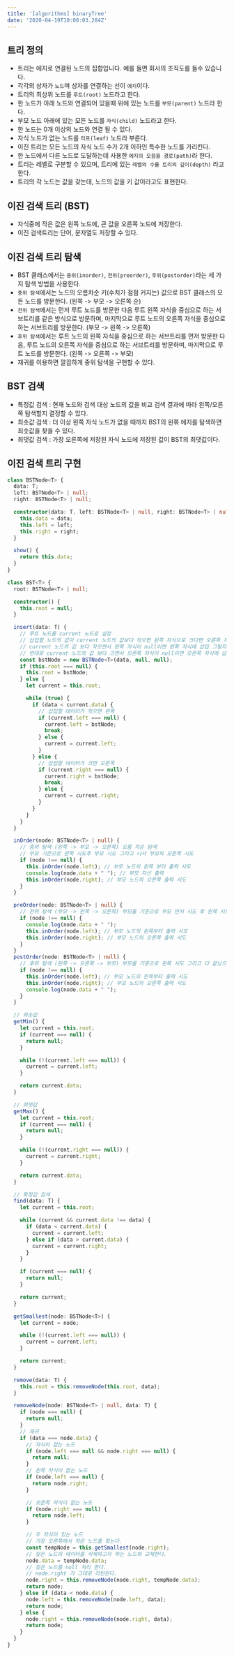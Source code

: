 ```yaml
---
title: '[algorithms] binaryTree'
date: '2020-04-19T10:00:03.284Z'
---
```


## 트리 정의

- 트리는 에지로 연결된 노드의 집합입니다. 예를 들면 회사의 조직도를 들수 있습니다.
- 각각의 상자가 `노드`며 상자를 연결하는 선이 `에지`이다.
- 트리의 최상위 노드를 `루트(root)` 노드라고 한다.
- 한 노드가 아래 노드와 연결되어 있을때 위에 있는 노드를 `부모(parent)` 노드라 한다.
- 부모 노드 아래에 있는 모든 노드를 `자식(child)` 노드라고 한다.
- 한 노드는 0개 이상의 노드와 연결 될 수 있다.
- 자식 노드가 없는 노드를 `리프(leaf)` 노드라 부른다.
- 이진 트리는 모든 노드의 자식 노드 수가 2개 이하인 특수한 노드를 가리킨다.
- 한 노드에서 다른 노드로 도달하는데 사용한 `에지의 모음을 경로(path)`라 한다.
- 트리는 레벨로 구분할 수 있으며, 트리에 있는 `레벨의 수를 트리의 깊이(depth)` 라고 한다.
- 트리의 각 노드는 값을 갖는데, 노드의 값을 키 값이라고도 표현한다.

## 이진 검색 트리 (BST)

- 자식중에 작은 값은 왼쪽 노드에, 큰 값을 오른쪽 노드에 저장한다.
- 이진 검색트리는 단어, 문자열도 저장할 수 있다.

## 이진 검색 트리 탐색

- BST 클래스에서는 `중위(inorder)`, `전위(preorder)`, `후위(postorder)`라는 세 가지 탐색 방법을 사용한다.
- `중위 탐색`에서는 노드의 오름차순 키(수치가 점점 커지는) 값으로 BST 클래스의 모든 노드를 방문한다. (왼쪽 -> 부모 -> 오른쪽 순)
- `전위 탐색`에서는 먼저 루트 노드를 방문한 다음 루트 왼쪽 자식을 중심으로 하는 서브트리를 같은 방식으로 방문하며, 마지막으로 루트 노드의 오른쪽 자식을 중심으로 하는 서브트리를 방문한다. (부모 -> 왼쪽 -> 오른쪽)
- `후위 탐색`에서는 루트 노드의 왼쪽 자식을 중심으로 하는 서브트리를 먼저 방문한 다음, 루트 노드의 오른쪽 자식을 중심으로 하는 서브트리를 방문하며, 마지막으로 루트 노드를 방문한다. (왼쪽 -> 오른쪽 -> 부모)
- 재귀를 이용하면 깔끔하게 중위 탐색을 구현할 수 있다.

## BST 검색

- 특정값 검색 : 현재 노드와 검색 대상 노드의 값을 비교 검색 결과에 따라 왼쪽/오른쪽 탐색할지 결정할 수 있다.
- 최솟값 검색 : 더 이상 왼쪽 자식 노드가 없을 때까지 BST의 왼쪾 에지를 탐색하면 최솟값을 찾을 수 있다.
- 최댓값 검색 : 가장 오른쪽에 저장된 자식 노드에 저장된 값이 BST의 최댓값이다.

## 이진 검색 트리 구현

```typescript
class BSTNode<T> {
  data: T;
  left: BSTNode<T> | null;
  right: BSTNode<T> | null;

  constructor(data: T, left: BSTNode<T> | null, right: BSTNode<T> | null) {
    this.data = data;
    this.left = left;
    this.right = right;
  }

  show() {
    return this.data;
  }
}

class BST<T> {
  root: BSTNode<T> | null;

  constructor() {
    this.root = null;
  }

  insert(data: T) {
    // 루트 노드를 current 노드로 설정
    // 삽입할 노드의 값이 current 노드의 값보다 작으면 왼쪽 자식으로 크다면 오른쪽 자식으로 삽입
    // current 노드의 값 보다 작으면서 왼쪽 자식이 null이면 왼쪽 자식에 삽입 그렇지 않다면 왼쪽 자식을 current로 바꾼후 다시 루프
    // 반대로 current 노드의 값 보다 크면서 오른쪽 자식이 null이면 오른쪽 자식에 삽입 그렇지 않다면 오른쪽 자식을 current로 바꾼후 다시 루프
    const bstNode = new BSTNode<T>(data, null, null);
    if (this.root === null) {
      this.root = bstNode;
    } else {
      let current = this.root;

      while (true) {
        if (data < current.data) {
          // 삽입할 데이터가 작으면 왼쪽
          if (current.left === null) {
            current.left = bstNode;
            break;
          } else {
            current = current.left;
          }
        } else {
          // 삽입할 데이터가 크면 오른쪽
          if (current.right === null) {
            current.right = bstNode;
            break;
          } else {
            current = current.right;
          }
        }
      }
    }
  }

  inOrder(node: BSTNode<T> | null) {
    // 중위 탐색 (왼쪽 -> 부모 -> 오른쪽) 오름 차순 탐색
    // 부모 기준으로 왼쪽 시도후 부모 시도 그리고 나서 부모의 오른쪽 시도
    if (node !== null) {
      this.inOrder(node.left); // 부모 노드의 왼쪽 부터 출력 시도
      console.log(node.data + " "); // 부모 자신 출력
      this.inOrder(node.right); // 부모 노드의 오른쪽 출력 시도
    }
  }

  preOrder(node: BSTNode<T> | null) {
    // 전위 탐색 (부모 -> 왼쪽 -> 오른쪽) 부모를 기준으로 부모 먼저 시도 후 왼쪽 시도 그리고 다 끝났으면 오른쪽 시도
    if (node !== null) {
      console.log(node.data + " ");
      this.inOrder(node.left); // 부모 노드의 왼쪽부터 출력 시도
      this.inOrder(node.right); // 부모 노드의 오른쪽 출력 시도
    }
  }
  postOrder(node: BSTNode<T> | null) {
    // 후위 탐색 (왼쪽 -> 오른쪽 -> 부모) 부모를 기준으로 왼쪽 시도 그리고 다 끝났으면 오른쪽 시도 후 마지막으로 부모 시도
    if (node !== null) {
      this.inOrder(node.left); // 부모 노드의 왼쪽부터 출력 시도
      this.inOrder(node.right); // 부모 노드의 오른쪽 출력 시도
      console.log(node.data + " ");
    }
  }

  // 최솟값
  getMin() {
    let current = this.root;
    if (current === null) {
      return null;
    }

    while (!(current.left === null)) {
      current = current.left;
    }

    return current.data;
  }

  // 최댓값
  getMax() {
    let current = this.root;
    if (current === null) {
      return null;
    }

    while (!(current.right === null)) {
      current = current.right;
    }

    return current.data;
  }

  // 특정값 검색
  find(data: T) {
    let current = this.root;

    while (current && current.data !== data) {
      if (data < current.data) {
        current = current.left;
      } else if (data > current.data) {
        current = current.right;
      }
    }

    if (current === null) {
      return null;
    }

    return current;
  }

  getSmallest(node: BSTNode<T>) {
    let current = node;

    while (!(current.left === null)) {
      current = current.left;
    }

    return current;
  }

  remove(data: T) {
    this.root = this.removeNode(this.root, data);
  }

  removeNode(node: BSTNode<T> | null, data: T) {
    if (node === null) {
      return null;
    }
    // 재귀
    if (data === node.data) {
      // 자식이 없는 노드
      if (node.left === null && node.right === null) {
        return null;
      }
      // 왼쪽 자식이 없는 노드
      if (node.left === null) {
        return node.right;
      }

      // 오른쪽 자식이 없는 노드
      if (node.right === null) {
        return node.left;
      }

      // 두 자식이 있는 노드
      // 가장 오른쪽에서 작은 노드를 찾는다.
      const tempNode = this.getSmallest(node.right);
      // 찾은 노드의 데이터를 삭제하고자 하는 노드와 교체한다.
      node.data = tempNode.data;
      // 찾은 노드를 null 처리 한다.
      // node.right 가 그대로 리턴된다.
      node.right = this.removeNode(node.right, tempNode.data);
      return node;
    } else if (data < node.data) {
      node.left = this.removeNode(node.left, data);
      return node;
    } else {
      node.right = this.removeNode(node.right, data);
      return node;
    }
  }
}
```
